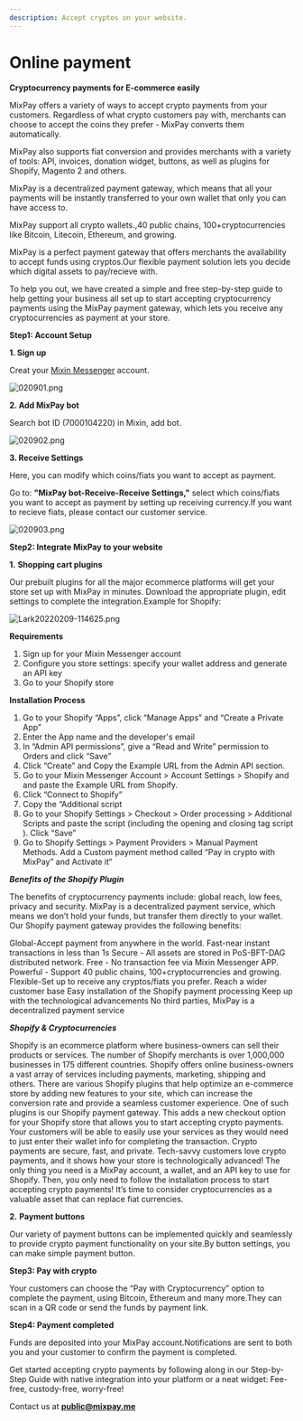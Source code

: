 ```yaml
---
description: Accept cryptos on your website.
---
```


# Online payment

**Cryptocurrency payments for E-commerce easily**

MixPay offers a variety of ways to accept crypto payments from your customers. Regardless of what crypto customers pay with, merchants can choose to accept the coins they prefer - MixPay converts them automatically.

MixPay also supports fiat conversion and provides merchants with a variety of tools: API, invoices, donation widget, buttons, as well as plugins for Shopify, Magento 2 and others.

MixPay is a decentralized payment gateway, which means that all your payments will be instantly transferred to your own wallet that only you can have access to.

MixPay support all crypto wallets.,40 public chains, 100+cryptocurrencies like Bitcoin, Litecoin, Ethereum, and growing.

MixPay is a perfect payment gateway that offers merchants the availability to accept funds using cryptos.Our flexible payment solution lets you decide which digital assets to pay/recieve with.

To help you out, we have created a simple and free step-by-step guide to help getting your business all set up to start accepting cryptocurrency payments using the MixPay payment gateway, which lets you receive any cryptocurrencies as payment at your store.

**Step1: Account Setup**

**1. Sign up**

Creat your [Mixin Messenger](https://mixin.one/messenger) account.

![020901.png](https://s2.loli.net/2022/02/09/wZlivk74XQuKVeb.png)

**2. Add MixPay bot**

Search bot ID (7000104220) in Mixin, add bot.

![020902.png](https://s2.loli.net/2022/02/09/6yG9c8xId5qAzH3.png)

**3. Receive Settings**

Here, you can modify which coins/fiats you want to accept as payment.

Go to: **"MixPay bot-Receive-Receive Settings,"** select which coins/fiats you want to accept as payment by setting up receiving currency.If you want to recieve fiats, please contact our customer service.

&#x20;

![020903.png](https://s2.loli.net/2022/02/09/wCbEd7yKPUMg4Zv.png)

**Step2: Integrate MixPay to your website**

**1.** **Shopping cart plugins**

Our prebuilt plugins for all the major ecommerce platforms will get your store set up with MixPay in minutes. Download the appropriate plugin, edit settings to complete the integration.Example for Shopify:

![Lark20220209-114625.png](https://s2.loli.net/2022/02/09/KQeHrSpdiA8FnRU.png)

**Requirements**

1. Sign up for your Mixin Messenger account
2. Configure you store settings: specify your wallet address and generate an API key
3. Go to your Shopify store

**Installation Process**

1. Go to your Shopify “Apps”, click “Manage Apps” and “Create a Private App”
2. Enter the App name and the developer's email
3. In “Admin API permissions”, give a “Read and Write” permission to Orders and click “Save”
4. Click “Create” and Copy the Example URL from the Admin API section.
5. Go to your Mixin Messenger Account > Account Settings > Shopify and and paste the Example URL from Shopify.
6. Click “Connect to Shopify”
7. Copy the “Additional script
8. Go to your Shopify Settings > Checkout > Order processing > Additional Scripts and paste the script (including the opening and closing tag script ). Click “Save”
9. Go to Shopify Settings > Payment Providers > Manual Payment Methods. Add a Custom payment method called “Pay in crypto with MixPay” and Activate it“

_**Benefits of the Shopify Plugin**_&#x20;

The benefits of cryptocurrency payments include: global reach, low fees, privacy and security. MixPay is a decentralized payment service, which means we don’t hold your funds, but transfer them directly to your wallet. Our Shopify payment gateway provides the following benefits:

Global-Accept payment from anywhere in the world. Fast-near instant transactions in less than 1s Secure - All assets are stored in PoS-BFT-DAG distributed network. Free - No transaction fee via Mixin Messenger APP. Powerful - Support 40 public chains, 100+cryptocurrencies and growing. Flexible-Set up to receive any cryptos/fiats you prefer. Reach a wider customer base Easy installation of the Shopify payment processing Keep up with the technological advancements No third parties, MixPay is a decentralized payment service

_**Shopify & Cryptocurrencies**_&#x20;

Shopify is an ecommerce platform where business-owners can sell their products or services. The number of Shopify merchants is over 1,000,000 businesses in 175 different countries. Shopify offers online business-owners a vast array of services including payments, marketing, shipping and others. There are various Shopify plugins that help optimize an e-commerce store by adding new features to your site, which can increase the conversion rate and provide a seamless customer experience. One of such plugins is our Shopify payment gateway. This adds a new checkout option for your Shopify store that allows you to start accepting crypto payments. Your customers will be able to easily use your services as they would need to just enter their wallet info for completing the transaction. Crypto payments are secure, fast, and private. Tech-savvy customers love crypto payments, and it shows how your store is technologically advanced! The only thing you need is a MixPay account, a wallet, and an API key to use for Shopify. Then, you only need to follow the installation process to start accepting crypto payments! It’s time to consider cryptocurrencies as a valuable asset that can replace fiat currencies.

**2.** **Payment buttons**

Our variety of payment buttons can be implemented quickly and seamlessly to provide crypto payment functionality on your site.By button settings, you can make simple payment button.

**Step3: Pay with crypto**

Your customers can choose the “Pay with Cryptocurrency” option to complete the payment, using Bitcoin, Ethereum and many more.They can scan in a QR code or send the funds by payment link.

**Step4: Payment completed**

Funds are deposited into your MixPay account.Notifications are sent to both you and your customer to confirm the payment is completed.



Get started accepting crypto payments by following along in our Step-by-Step Guide with native integration into your platform or a neat widget: Fee-free, custody-free, worry-free!

Contact us at **public@mixpay.me**
